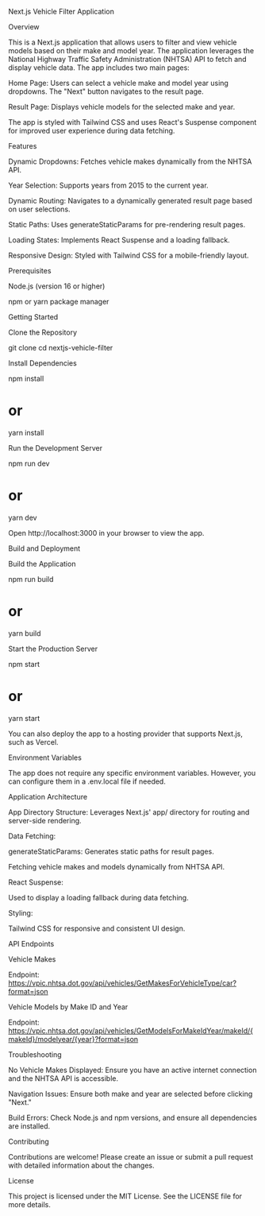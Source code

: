 Next.js Vehicle Filter Application

Overview

This is a Next.js application that allows users to filter and view vehicle models based on their make and model year. The application leverages the National Highway Traffic Safety Administration (NHTSA) API to fetch and display vehicle data. The app includes two main pages:

Home Page: Users can select a vehicle make and model year using dropdowns. The "Next" button navigates to the result page.

Result Page: Displays vehicle models for the selected make and year.

The app is styled with Tailwind CSS and uses React's Suspense component for improved user experience during data fetching.

Features

Dynamic Dropdowns: Fetches vehicle makes dynamically from the NHTSA API.

Year Selection: Supports years from 2015 to the current year.

Dynamic Routing: Navigates to a dynamically generated result page based on user selections.

Static Paths: Uses generateStaticParams for pre-rendering result pages.

Loading States: Implements React Suspense and a loading fallback.

Responsive Design: Styled with Tailwind CSS for a mobile-friendly layout.

Prerequisites

Node.js (version 16 or higher)

npm or yarn package manager

Getting Started

Clone the Repository

git clone <repository-url>
cd nextjs-vehicle-filter

Install Dependencies

npm install

# or

yarn install

Run the Development Server

npm run dev

# or

yarn dev

Open http://localhost:3000 in your browser to view the app.

Build and Deployment

Build the Application

npm run build

# or

yarn build

Start the Production Server

npm start

# or

yarn start

You can also deploy the app to a hosting provider that supports Next.js, such as Vercel.

Environment Variables

The app does not require any specific environment variables. However, you can configure them in a .env.local file if needed.

Application Architecture

App Directory Structure: Leverages Next.js' app/ directory for routing and server-side rendering.

Data Fetching:

generateStaticParams: Generates static paths for result pages.

Fetching vehicle makes and models dynamically from NHTSA API.

React Suspense:

Used to display a loading fallback during data fetching.

Styling:

Tailwind CSS for responsive and consistent UI design.

API Endpoints

Vehicle Makes

Endpoint: https://vpic.nhtsa.dot.gov/api/vehicles/GetMakesForVehicleType/car?format=json

Vehicle Models by Make ID and Year

Endpoint: https://vpic.nhtsa.dot.gov/api/vehicles/GetModelsForMakeIdYear/makeId/{makeId}/modelyear/{year}?format=json

Troubleshooting

No Vehicle Makes Displayed: Ensure you have an active internet connection and the NHTSA API is accessible.

Navigation Issues: Ensure both make and year are selected before clicking "Next."

Build Errors: Check Node.js and npm versions, and ensure all dependencies are installed.

Contributing

Contributions are welcome! Please create an issue or submit a pull request with detailed information about the changes.

License

This project is licensed under the MIT License. See the LICENSE file for more details.
